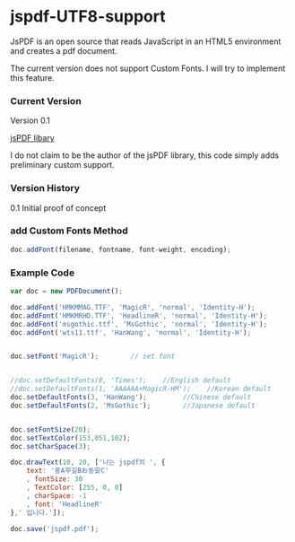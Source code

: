 # jspdf-UTF8-support

JsPDF is an open source that reads JavaScript in an HTML5 environment and creates a pdf document.

The current version does not support Custom Fonts. I will try to implement this feature.


### Current Version ##

Version 0.1

[jsPDF libary](http://parall.ax/products/jspdf) 

I do not claim to be the author of the jsPDF library, this code simply adds preliminary custom support.

### Version History ##

0.1 Initial proof of concept

### add Custom Fonts Method ##

```javascript
doc.addFont(filename, fontname, font-weight, encoding);


```

### Example Code ##

```javascript
var doc = new PDFDocument();

doc.addFont('HMKMMAG.TTF', 'MagicR', 'normal', 'Identity-H'); 
doc.addFont('HMKMRHD.TTF', 'HeadlineR', 'normal', 'Identity-H'); 
doc.addFont('msgothic.ttf', 'MsGothic', 'normal', 'Identity-H');    
doc.addFont('wts11.ttf', 'HanWang', 'normal', 'Identity-H');       


doc.setFont('MagicR');        // set font


//doc.setDefaultFonts(0, 'Times');    //English default
//doc.setDefaultFonts(1, 'AAAAAA+MagicR-HM');    //Korean default
doc.setDefaultFonts(3, 'HanWang');         //Chinese default
doc.setDefaultFonts(2, 'MsGothic');        //Japanese default


doc.setFontSize(20);
doc.setTextColor(153,051,102);
doc.setCharSpace(3);

doc.drawText(10, 20, ['나는 jspdf의 ', {
    text: '홍A平길Bお동安C'
    , fontSize: 30
    , TextColor: [255, 0, 0]
    , charSpace: -1
    , font: 'HeadlineR'
},' 입니다.']);

doc.save('jspdf.pdf');

```

